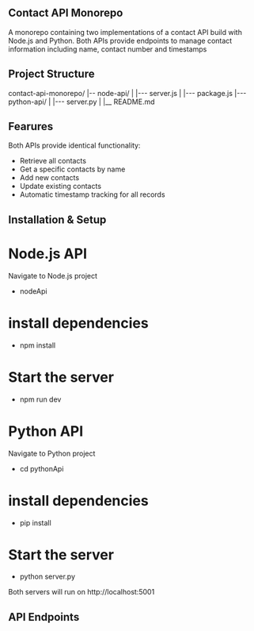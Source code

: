 ## Contact API Monorepo ##

A monorepo containing two implementations of a contact API build with Node.js and Python. Both APIs provide endpoints to manage contact information including name, contact number and timestamps

## Project Structure ##

contact-api-monorepo/
|-- node-api/
|     |--- server.js
|     |--- package.js
|--- python-api/
|      |--- server.py
|
|__ README.md

## Fearures ##

Both APIs provide identical functionality:
- Retrieve all contacts
- Get a specific contacts by name
- Add new contacts
- Update existing contacts
- Automatic timestamp tracking for all records

## Installation & Setup

# Node.js API #
Navigate to Node.js project
- nodeApi
# install dependencies
- npm install
# Start the server
- npm run dev

# Python API #
Navigate to Python project
- cd pythonApi
# install dependencies
- pip install 
# Start the server
- python server.py

Both servers will run on http://localhost:5001

## API Endpoints ##
